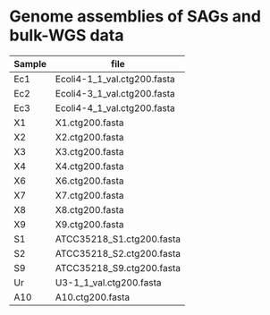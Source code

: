 # Genome assemblies of SAGs and bulk-WGS data

| Sample | file |
| --- | --- |
| Ec1 | Ecoli4-1_1_val.ctg200.fasta |
| Ec2 | Ecoli4-3_1_val.ctg200.fasta |
| Ec3 | Ecoli4-4_1_val.ctg200.fasta |
| X1 | X1.ctg200.fasta |
| X2 | X2.ctg200.fasta |
| X3 | X3.ctg200.fasta |
| X4 | X4.ctg200.fasta |
| X6 | X6.ctg200.fasta |
| X7 | X7.ctg200.fasta |
| X8 | X8.ctg200.fasta |
| X9 | X9.ctg200.fasta |
| S1 | ATCC35218_S1.ctg200.fasta |
| S2 | ATCC35218_S2.ctg200.fasta |
| S9 | ATCC35218_S9.ctg200.fasta |
| Ur | U3-1_1_val.ctg200.fasta |
| A10 | A10.ctg200.fasta |

